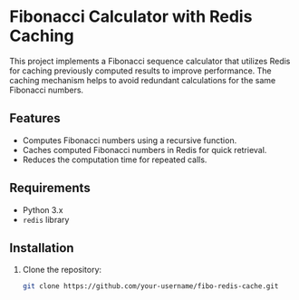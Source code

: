 # Fibonacci Calculator with Redis Caching

This project implements a Fibonacci sequence calculator that utilizes Redis for caching previously computed results to improve performance. The caching mechanism helps to avoid redundant calculations for the same Fibonacci numbers.

## Features

- Computes Fibonacci numbers using a recursive function.
- Caches computed Fibonacci numbers in Redis for quick retrieval.
- Reduces the computation time for repeated calls.

## Requirements

- Python 3.x
- `redis` library

## Installation

1. Clone the repository:
   ```bash
   git clone https://github.com/your-username/fibo-redis-cache.git